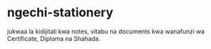 # ngechi-stationery
jukwaa la kidijitali kwa notes, vitabu na documents kwa wanafunzi wa Certificate, Diploma na Shahada.
